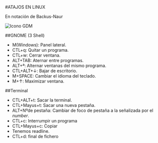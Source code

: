 #ATAJOS EN LINUX

En notación de Backus-Naur

![Icono GDM](./ubuntulogo.png)

##GNOME (3 Shell)

- M(Windows): Panel lateral.
- CTL+q: Quitar un programa.
- CTL+w: Cerrar ventana.
- ALT+TAB: Aternar entre programas.
- ALT+ª: Alternar ventanas del mismo programa.
- CTL+ALT+↓: Bajar de escritorio.
- M+SPACE: Cambiar el idioma del teclado.
- M+↑: Maximizar ventana.

##Terminal

* CTL+ALT+t: Sacar la terminal.
* CTL+Mayus+t: Sacar una nueva pestaña.
* ALT+Nºde pestaña: Cambiar de foco de pestaña a la señalizada por el _number_.
* CTL+c: Interrumpir un programa
* CTL+Mayus+c: Copiar
* Tenemos readline.
* CTL+d: final de fichero

